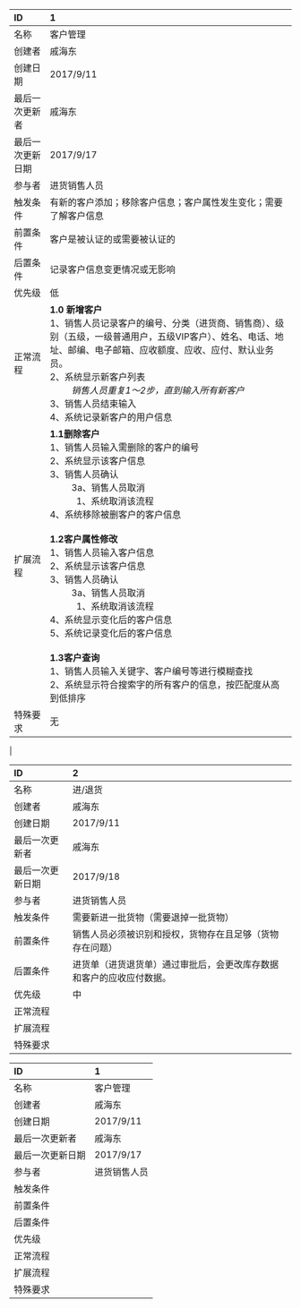 |ID | 1  |
|:-|:-|
|名称|客户管理|
|创建者|戚海东|
|创建日期|2017/9/11|
|最后一次更新者|戚海东|
|最后一次更新日期|2017/9/17|
|参与者|进货销售人员|
|触发条件|有新的客户添加；移除客户信息；客户属性发生变化；需要了解客户信息|
|前置条件|客户是被认证的或需要被认证的|
|后置条件|记录客户信息变更情况或无影响|
|优先级|低|
|正常流程|<b>1.0 新增客户</b><br>1、销售人员记录客户的编号、分类（进货商、销售商）、级别（五级，一级普通用户，五级VIP客户）、姓名、电话、地址、邮编、电子邮箱、应收额度、应收、应付、默认业务员。</br> 2、系统显示新客户列表<br>&nbsp;&nbsp;&nbsp;&nbsp;&nbsp;&nbsp;&nbsp;&nbsp;&nbsp;<i>销售人员重复1～2步，直到输入所有新客户</i></br>3、销售人员结束输入</br>4、系统记录新客户的用户信息</br>|
|扩展流程|<b>1.1删除客户</b></br>1、销售人员输入需删除的客户的编号</br>2、系统显示该客户信息</br>3、销售人员确认</br>&nbsp;&nbsp;&nbsp;&nbsp;&nbsp;&nbsp;&nbsp;&nbsp;&nbsp;3a、销售人员取消</br>&nbsp;&nbsp;&nbsp;&nbsp;&nbsp;&nbsp;&nbsp;&nbsp;&nbsp;&nbsp;&nbsp;1、系统取消该流程</br>4、系统移除被删客户的客户信息</br><br><b>1.2客户属性修改</b></br>1、销售人员输入客户信息</br>2、系统显示该客户信息</br>3、销售人员确认</br>&nbsp;&nbsp;&nbsp;&nbsp;&nbsp;&nbsp;&nbsp;&nbsp;&nbsp;3a、销售人员取消</br>&nbsp;&nbsp;&nbsp;&nbsp;&nbsp;&nbsp;&nbsp;&nbsp;&nbsp;&nbsp;&nbsp;1、系统取消该流程</br>  4、系统显示变化后的客户信息</br>5、系统记录变化后的客户信息</br><br><b>1.3客户查询</b></br>1、销售人员输入关键字、客户编号等进行模糊查找</br>2、系统显示符合搜索字的所有客户的信息，按匹配度从高到低排序</br>|
|特殊要求|无
|

|ID | 2  |
|:-|:-|
|名称|进/退货|
|创建者|戚海东|
|创建日期|2017/9/11|
|最后一次更新者|戚海东|
|最后一次更新日期|2017/9/18|
|参与者|进货销售人员|
|触发条件|需要新进一批货物（需要退掉一批货物）|
|前置条件|销售人员必须被识别和授权，货物存在且足够（货物存在问题）|
|后置条件|进货单（进货退货单）通过审批后，会更改库存数据和客户的应收应付数据。|
|优先级|中|
|正常流程||
|扩展流程||
|特殊要求||

|ID | 1  |
|:-|:-|
|名称|客户管理|
|创建者|戚海东|
|创建日期|2017/9/11|
|最后一次更新者|戚海东|
|最后一次更新日期|2017/9/17|
|参与者|进货销售人员|
|触发条件||
|前置条件||
|后置条件||
|优先级||
|正常流程||
|扩展流程||
|特殊要求||